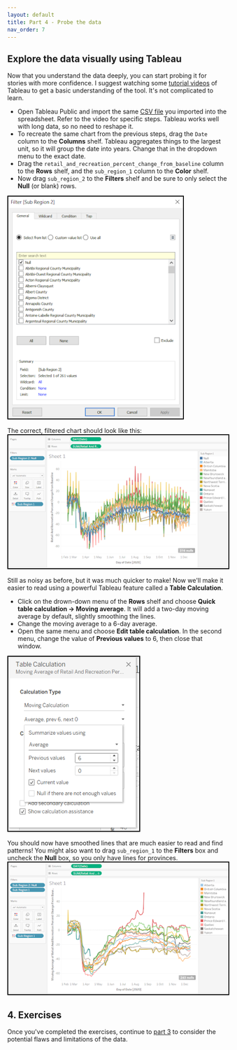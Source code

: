 ```yaml
---
layout: default
title: Part 4 - Probe the data
nav_order: 7
---
```


## Explore the data visually using Tableau

Now that you understand the data deeply, you can start probing it for stories with more confidence. I suggest watching some [tutorial videos](https://public.tableau.com/en-us/s/resources) of Tableau to get a basic understanding of the tool. It's not complicated to learn.

* Open Tableau Public and import the same [CSV file](https://github.com/scds/data-driven-stories/raw/main/assets/data/2020_CA_Region_Mobility_Report.csv) you imported into the spreadsheet. Refer to the video for specific steps. Tableau works well with long data, so no need to reshape it. 
* To recreate the same chart from the previous steps, drag the ```Date``` column to the **Columns** shelf. Tableau aggregates things to the largest unit, so it will group the date into years. 
Change that in the dropdown menu to the exact date.
* Drag the ```retail_and_recreation_percent_change_from_baseline``` column to the **Rows** shelf, and the ```sub_region_1``` column to the **Color** shelf. 
* Now drag ```sub_region_2``` to the **Filters** shelf and be sure to only select the **Null** (or blank) rows.  
<img src="assets/img/tableau-filtering.png" alt="Tableau filtering window" width="400" style="border: 2px solid black">

The correct, filtered chart should look like this:  
<img src="assets/img/tableau-chart.png" alt="Tableau window showing line graphs" width="600" style="border: 2px solid black">

Still as noisy as before, but it was much quicker to make! Now we'll make it easier to read using a powerful Tableau feature called a **Table Calculation**.

* Click on the drown-down menu of the **Rows** shelf and choose **Quick table calculation -> Moving average**. It will add a two-day moving average by default, slightly smoothing the lines. 
* Change the moving average to a 6-day average.
* Open the same menu and choose **Edit table calculation**. In the second menu, change the value of **Previous values** to 6, then close that window.  
<img src="assets/img/tableau-table-calculation.png" alt="Tableau table calculation window" width="300" style="border: 2px solid black">

You should now have smoothed lines that are much easier to read and find patterns! You might also want to drag ```sub_region_1``` to the **Filters** box and uncheck the **Null** box, so you only have lines for provinces.  
<img src="assets/img/tableau-chart-clean.png" alt="Tableau window showing line graphs" width="600" style="border: 2px solid black">


## 4. Exercises 


Once you've completed the exercises, continue to [part 3](part3) to consider the potential flaws and limitations of the data.
